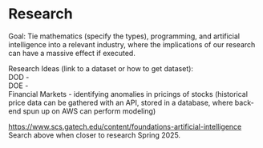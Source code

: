 # Research
Goal: Tie mathematics (specify the types), programming, and artificial intelligence into a relevant industry, where the implications of our research can have a massive effect if executed.


Research Ideas (link to a dataset or how to get dataset):
<br>
DOD -
<br>
DOE - 
<br>
Financial Markets - identifying anomalies in pricings of stocks (historical price data can be gathered with an API, stored in a database, where back-end spun up on AWS can perform modeling)

https://www.scs.gatech.edu/content/foundations-artificial-intelligence
Search above when closer to research Spring 2025.
